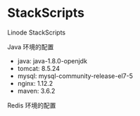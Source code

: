 # StackScripts
Linode StackScripts

Java 环境的配置

* java: java-1.8.0-openjdk
* tomcat: 8.5.24
* mysql: mysql-community-release-el7-5
* nginx: 1.12.2
* maven: 3.6.2

Redis 环境的配置
